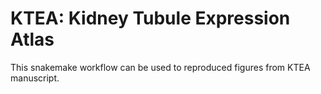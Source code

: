 # KTEA: Kidney Tubule Expression Atlas

This snakemake workflow can be used to reproduced figures from KTEA manuscript.
